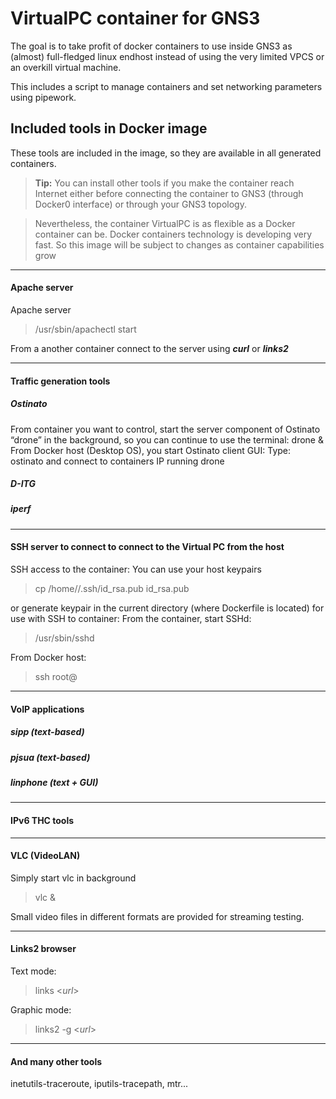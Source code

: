 VirtualPC container for GNS3
=======================

The goal is to take profit of docker containers to use inside GNS3 as (almost) full-fledged linux endhost instead of
using the very limited VPCS or an overkill virtual machine.

This includes a script to manage containers and set networking parameters using pipework.

Included tools in Docker image
------------------------------
These tools are included in the image, so they are available in all generated containers.

> **Tip:** You can install other tools if you make the container reach Internet either before connecting the container to GNS3 (through Docker0 interface) or through your
GNS3 topology.

> Nevertheless, the container VirtualPC is as flexible as a Docker container can be. Docker containers technology is developing very fast.
So this image will be subject to changes as container capabilities grow 

-------------
#### <i class="icon-folder-open"></i> Apache server
Apache server 

> /usr/sbin/apachectl start

From a another container connect to the server using ***curl*** or ***links2***

-------------
#### <i class="icon-folder-open"></i> Traffic generation tools
##### **Ostinato**
From container you want to control, start the server component of Ostinato “drone” in the background, so you can 
continue to use the terminal: drone &
From Docker host (Desktop OS), you start Ostinato client GUI: Type: ostinato and connect to containers IP running drone
##### **D-ITG**
##### **iperf**

-------------
#### <i class="icon-folder-open"></i> SSH server to connect to connect to the Virtual PC from the host
SSH access to the container: You can use your host keypairs 

> cp /home//.ssh/id_rsa.pub id_rsa.pub

or generate keypair in the current directory (where Dockerfile is located) for use with SSH to container:
From the container, start SSHd: 

> /usr/sbin/sshd

From Docker host: 

> ssh root@

-------------
#### <i class="icon-folder-open"></i> VoIP applications
##### **sipp (text-based)**
##### **pjsua (text-based)**
##### **linphone (text + GUI)**

-------------
#### <i class="icon-folder-open"></i> IPv6 THC tools


-------------
#### <i class="icon-folder-open"></i> VLC (VideoLAN)
Simply start vlc in background 

> vlc &

Small video files in different formats are provided for streaming testing.

-------------
#### <i class="icon-folder-open"></i> Links2 browser

Text mode: 

> links <_url_>

Graphic mode: 

> links2 -g <_url_>

-------------
#### <i class=”icon-folder-open”></i> And many other tools
inetutils-traceroute, iputils-tracepath, mtr...
